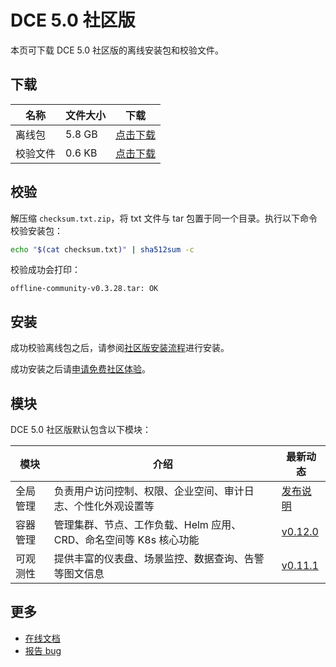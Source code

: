 # DCE 5.0 社区版

本页可下载 DCE 5.0 社区版的离线安装包和校验文件。

## 下载

| 名称     | 文件大小 | 下载                                                                                                         |
| -------- | -------- | ------------------------------------------------------------------------------------------------------------ |
| 离线包   | 5.8 GB   | [点击下载](https://qiniu-download-public.daocloud.io/DaoCloud_Enterprise/dce5/offline-community-v0.3.28.tar) |
| 校验文件 | 0.6 KB   | [点击下载](./free/checksum.txt.zip)                                                                          |

## 校验

解压缩 `checksum.txt.zip`，将 txt 文件与 tar 包置于同一个目录。执行以下命令校验安装包：

```sh
echo "$(cat checksum.txt)" | sha512sum -c
```

校验成功会打印：

```none
offline-community-v0.3.28.tar: OK
```

## 安装

成功校验离线包之后，请参阅[社区版安装流程](../install/install-dce-community.md)进行安装。

成功安装之后请[申请免费社区体验](../dce/license0.md)。

## 模块

DCE 5.0 社区版默认包含以下模块：

| 模块     | 介绍                                                              | 最新动态                                                   |
| -------- | ----------------------------------------------------------------- | ---------------------------------------------------------- |
| 全局管理 | 负责用户访问控制、权限、企业空间、审计日志、个性化外观设置等      | [发布说明](../release/rn5.0.md#_4)                         |
| 容器管理 | 管理集群、节点、工作负载、Helm 应用、CRD、命名空间等 K8s 核心功能 | [v0.12.0](../kpanda/03ProductBrief/release-notes.md#v0120) |
| 可观测性 | 提供丰富的仪表盘、场景监控、数据查询、告警等图文信息              | [v0.11.1](../insight/03ProductBrief/releasenote.md#v0111)  |

## 更多

- [在线文档](https://docs.daocloud.io/dce/what-is-dce/)
- [报告 bug](https://github.com/DaoCloud/DaoCloud-docs/issues)
